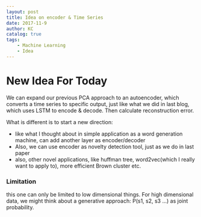 ```yaml
---
layout: post
title: Idea on encoder & Time Series
date: 2017-11-9
author: KC
catalog: true
tags:
    - Machine Learning
    - Idea
---
```


# New Idea For Today 
We can expand our previous PCA approach to an autoencoder, which converts a time series to specific output, just like what we did in last blog, which uses LSTM to encode & decode. Then calculate reconstruction error. 

What is different is to start a new direction: 
* like what I thought about in simple application as a word generation machine, can add another layer as encoder/decoder
* Also, we can use encoder as novelty detection tool, just as we do in last paper
* also, other novel applications, like huffman tree, word2vec(which I really want to apply to), more efficient Brown cluster etc. 

### Limitation 
this one can only be limited to low dimensional things. 
For high dimensional data, we might think about a generative approach: P(s1, s2, s3 ...) as joint probability. 